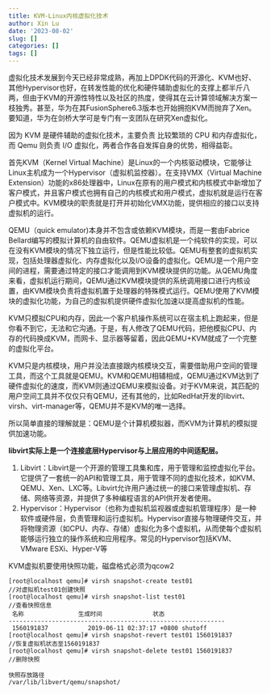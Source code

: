 ```yaml
---
title: KVM-Linux内核虚拟化技术
author: Xin Lu
date: '2023-08-02'
slug: []
categories: []
tags: []
---
```


虚拟化技术发展到今天已经非常成熟，再加上DPDK代码的开源化、KVM也好、其他Hypervisor也好，在转发性能的优化和硬件辅助虚拟化的支撑上都半斤八两，但由于KVM的开源性特性以及社区的热度，使得其在云计算领域解决方案一枝独秀。甚至，华为在其FusionSphere6.3版本也开始拥抱KVM而抛弃了Xen。要知道，华为在剑桥大学可是专门有一支团队在研究Xen虚拟化。



因为 KVM 是硬件辅助的虚拟化技术，主要负责 比较繁琐的 CPU 和内存虚拟化，而 Qemu 则负责 I/O 虚拟化，两者合作各自发挥自身的优势，相得益彰。



首先KVM（Kernel Virtual Machine）是Linux的一个内核驱动模块，它能够让Linux主机成为一个Hypervisor（虚拟机监控器）。在支持VMX（Virtual Machine Extension）功能的x86处理器中，Linux在原有的用户模式和内核模式中新增加了客户模式，并且客户模式也拥有自己的内核模式和用户模式，虚拟机就是运行在客户模式中。KVM模块的职责就是打开并初始化VMX功能，提供相应的接口以支持虚拟机的运行。

QEMU（quick emulator)本身并不包含或依赖KVM模块，而是一套由Fabrice Bellard编写的模拟计算机的自由软件。QEMU虚拟机是一个纯软件的实现，可以在没有KVM模块的情况下独立运行，但是性能比较低。QEMU有整套的虚拟机实现，包括处理器虚拟化、内存虚拟化以及I/O设备的虚拟化。QEMU是一个用户空间的进程，需要通过特定的接口才能调用到KVM模块提供的功能。从QEMU角度来看，虚拟机运行期间，QEMU通过KVM模块提供的系统调用接口进行内核设置，由KVM模块负责将虚拟机置于处理器的特殊模式运行。QEMU使用了KVM模块的虚拟化功能，为自己的虚拟机提供硬件虚拟化加速以提高虚拟机的性能。

KVM只模拟CPU和内存，因此一个客户机操作系统可以在宿主机上跑起来，但是你看不到它，无法和它沟通。于是，有人修改了QEMU代码，把他模拟CPU、内存的代码换成KVM，而网卡、显示器等留着，因此QEMU+KVM就成了一个完整的虚拟化平台。

KVM只是内核模块，用户并没法直接跟内核模块交互，需要借助用户空间的管理工具，而这个工具就是QEMU。KVM和QEMU相辅相成，QEMU通过KVM达到了硬件虚拟化的速度，而KVM则通过QEMU来模拟设备。对于KVM来说，其匹配的用户空间工具并不仅仅只有QEMU，还有其他的，比如RedHat开发的libvirt、virsh、virt-manager等，QEMU并不是KVM的唯一选择。

所以简单直接的理解就是：QEMU是个计算机模拟器，而KVM为计算机的模拟提供加速功能。



**libvirt实际上是一个连接底层Hypervisor与上层应用的中间适配层。**

1. Libvirt：Libvirt是一个开源的管理工具集和库，用于管理和监控虚拟化平台。它提供了一套统一的API和管理工具，用于管理不同的虚拟化技术，如KVM、QEMU、Xen、LXC等。Libvirt允许用户通过统一的接口来管理虚拟机、存储、网络等资源，并提供了多种编程语言的API供开发者使用。
2. Hypervisor：Hypervisor（也称为虚拟机监视器或虚拟机管理程序）是一种软件或硬件层，负责管理和运行虚拟机。Hypervisor直接与物理硬件交互，并将物理资源（如CPU、内存、存储）虚拟化为多个虚拟机，从而使每个虚拟机能够运行独立的操作系统和应用程序。常见的Hypervisor包括KVM、VMware ESXi、Hyper-V等





KVM虚拟机要使用快照功能，磁盘格式必须为qcow2

```
[root@localhost qemu]# virsh snapshot-create test01
//对虚拟机test01创建快照
[root@localhost qemu]# virsh snapshot-list test01
//查看快照信息
 名称               生成时间              状态
------------------------------------------------------------
 1560191837           2019-06-11 02:37:17 +0800 shutoff
[root@localhost qemu]# virsh snapshot-revert test01 1560191837
//恢复虚拟机状态至1560191837
[root@localhost qemu]# virsh snapshot-delete test01 1560191837
//删除快照

快照存放路径
/var/lib/libvert/qemu/snapshot/
```

